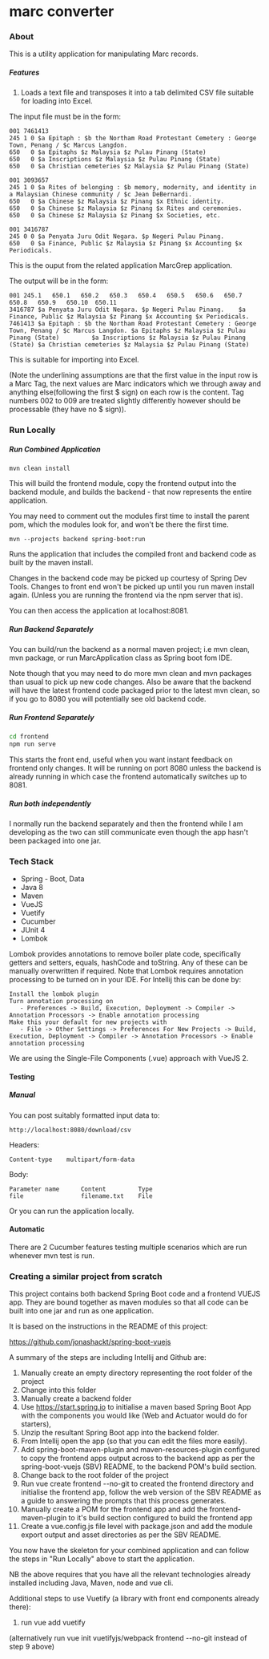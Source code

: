 # marc converter

### About

This is a utility application for manipulating Marc records.

##### Features

1. Loads a text file and transposes it into a tab delimited CSV file suitable for loading into Excel.

The input file must be in the form:

```text
001 7461413
245 1 0 $a Epitaph : $b the Northam Road Protestant Cemetery : George Town, Penang / $c Marcus Langdon.
650   0 $a Epitaphs $z Malaysia $z Pulau Pinang (State)
650   0 $a Inscriptions $z Malaysia $z Pulau Pinang (State)
650   0 $a Christian cemeteries $z Malaysia $z Pulau Pinang (State)

001 3093657
245 1 0 $a Rites of belonging : $b memory, modernity, and identity in a Malaysian Chinese community / $c Jean DeBernardi.
650   0 $a Chinese $z Malaysia $z Pinang $x Ethnic identity.
650   0 $a Chinese $z Malaysia $z Pinang $x Rites and ceremonies.
650   0 $a Chinese $z Malaysia $z Pinang $x Societies, etc.

001 3416787
245 0 0 $a Penyata Juru Odit Negara. $p Negeri Pulau Pinang.
650   0 $a Finance, Public $z Malaysia $z Pinang $x Accounting $x Periodicals.
```
This is the ouput from the related application MarcGrep application.

The output will be in the form:

```text
001	245.1	650.1	650.2	650.3	650.4	650.5	650.6	650.7	650.8	650.9	650.10	650.11
3416787	$a Penyata Juru Odit Negara. $p Negeri Pulau Pinang.	$a Finance, Public $z Malaysia $z Pinang $x Accounting $x Periodicals.										
7461413	$a Epitaph : $b the Northam Road Protestant Cemetery : George Town, Penang / $c Marcus Langdon.	$a Epitaphs $z Malaysia $z Pulau Pinang (State)			$a Inscriptions $z Malaysia $z Pulau Pinang (State)	$a Christian cemeteries $z Malaysia $z Pulau Pinang (State)	
```
This is suitable for importing into Excel.

(Note the underlining assumptions are that the first value in the input row is a Marc Tag, the next values are Marc indicators which we through away and anything else(following the first $ sign) on each row is the content. Tag numbers 002 to 009 are treated slightly differently however should be processable (they have no $ sign)).

### Run Locally

##### Run Combined Application

```
mvn clean install
```
This will build the frontend module, copy the frontend output into the backend module, and builds the backend - that now represents the entire application.

You may need to comment out the modules first time to install the parent pom, which the modules look for, and won't be there the first time.

```
mvn --projects backend spring-boot:run

```
Runs the application that includes the compiled front and backend code as built by the maven install.

Changes in the backend code may be picked up courtesy of Spring Dev Tools. Changes to front end won't be picked up until you run maven install again. (Unless you are running the frontend via the npm server that is).

You can then access the application at localhost:8081.

##### Run Backend Separately

You can build/run the backend as a normal maven project; i.e mvn clean, mvn package, or run MarcApplication class as Spring boot fom IDE.

Note though that you may need to do more mvn clean and mvn packages than usual to pick up new code changes. Also be aware that the backend will have the latest frontend code packaged prior to the latest mvn clean, so if you go to 8080 you will potentially see old backend code.

##### Run Frontend Separately

```bash
cd frontend
npm run serve
```

This starts the front end, useful when you want instant feedback on frontend only changes. It will be running on port 8080 unless the backend is already running in which case the frontend automatically switches up to 8081.

##### Run both independently

I normally run the backend separately and then the frontend while I am developing as the two can still communicate even though the app hasn't been packaged into one jar.


### Tech Stack

 - Spring - Boot, Data
 - Java 8
  - Maven
 - VueJS
 - Vuetify
 - Cucumber
 - JUnit 4
 - Lombok
 
 Lombok provides annotations to remove boiler plate code, specifically getters and setters, equals, hashCode and toString. Any of these can be manually overwritten if required. Note that Lombok requires annotation processing to be turned on in your IDE. For Intellij this can be done by:
 
 ```
 Install the lombok plugin
 Turn annotation processing on
    - Preferences -> Build, Execution, Deployment -> Compiler -> Annotation Processors -> Enable annotation processing
 Make this your default for new projects with
    - File -> Other Settings -> Preferences For New Projects -> Build, Execution, Deployment -> Compiler -> Annotation Processors -> Enable annotation processing

```

We are using the Single-File Components (.vue) approach with VueJS 2.

#### Testing

##### Manual

You can post suitably formatted input data to:
```text
http://localhost:8080/download/csv
```
Headers:
```text
Content-type    multipart/form-data
```
Body:
```text
Parameter name      Content         Type
file                filename.txt    File
```

Or you can run the application locally.

#### Automatic

There are 2 Cucumber features testing multiple scenarios which are run whenever mvn test is run.

### Creating a similar project from scratch

This project contains both backend Spring Boot code and a frontend VUEJS app. They are bound together as maven modules so that all code can be built into one jar and run as one application.

It is based on the instructions in the README of this project: 

https://github.com/jonashackt/spring-boot-vuejs

A summary of the steps are including Intellij and Github are:

1. Manually create an empty directory representing the root folder of the project
2. Change into this folder
3. Manually create a backend folder
4. Use https://start.spring.io to initialise a maven based Spring Boot App with the components you would like (Web and Actuator would do for starters), 
5. Unzip the resultant Spring Boot app into the backend folder.
6. From Intellij open the app (so that you can edit the files more easily).
7. Add spring-boot-maven-plugin and maven-resources-plugin configured to copy the frontend apps output across to the backend app as per the spring-boot-vuejs (SBV) README, to the backend POM's build section.
8. Change back to the root folder of the project
9. Run vue create frontend --no-git to created the frontend directory and initialise the frontend app, follow the web version of the SBV README as a guide to answering the prompts that this process generates.
10. Manually create a POM for the frontend app and add the frontend-maven-plugin to it's build section configured to build the frontend app
11. Create a vue.config.js file level with package.json and add the module export output and asset directories as per the SBV README.

You now have the skeleton for your combined application and can follow the steps in "Run Locally" above to start the application.

NB the above requires that you have all the relevant technologies already installed including Java, Maven, node and vue cli.

Additional steps to use Vuetify (a library with front end components already there):

1. run vue add vuetify

(alternatively run vue init vuetifyjs/webpack frontend --no-git instead of step 9 above) 
